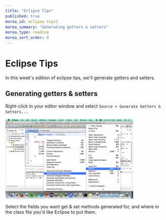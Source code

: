 ```yaml
---
title: "Eclipse Tips"
published: true
morea_id: eclipse-tips2
morea_summary: "Generating getters & setters"
morea_type: reading
morea_sort_order: 0
---
```


# Eclipse Tips

In this week's edition of eclipse tips, we'll generate getters and setters.

## Generating getters & setters

Right-click in your editor window and select `Source > Generate Getters & Setters...`

<a href="getset.png"><img src="getset.png" width="400"/></a>

Select the fields you want get & set methods generated for, and where in the class file you'd like Eclipse to put them.